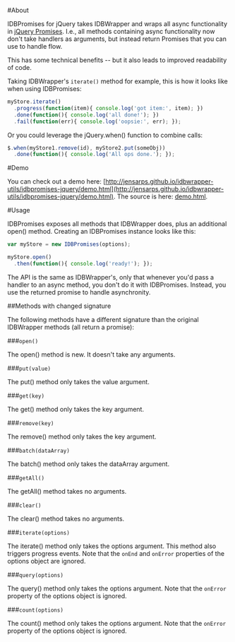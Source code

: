 #About

IDBPromises for jQuery takes IDBWrapper and wraps all async functionality in [jQuery Promises](http://api.jquery.com/category/deferred-object/). I.e., all methods containing async functionality now don't take handlers as arguments, but instead return Promises that you can use to handle flow.

This has some technical benefits -- but it also leads to improved readability of code.

Taking IDBWrapper's `iterate()` method for example, this is how it looks like when using IDBPromises:

```javascript
myStore.iterate()
  .progress(function(item){ console.log('got item:', item); })
  .done(function(){ console.log('all done!'); })
  .fail(function(err){ console.log('oopsie:', err); });
```

Or you could leverage the jQuery.when() function to combine calls:

```javascript
$.when(myStore1.remove(id), myStore2.put(someObj))
  .done(function(){ console.log('All ops done.'); });
```

#Demo

You can check out a demo here: [http://jensarps.github.io/idbwrapper-utils/idbpromises-jquery/demo.html](http://jensarps.github.io/idbwrapper-utils/idbpromises-jquery/demo.html). The source is here: [demo.html](demo.html).


#Usage

IDBPromises exposes all methods that IDBWrapper does, plus an additional open() method. Creating an IDBPromises instance looks like this:

```javascript
var myStore = new IDBPromises(options);

myStore.open()
  .then(function(){ console.log('ready!'); });
```

The API is the same as IDBWrapper's, only that whenever you'd pass a handler to an async method, you don't do it with IDBPromises. Instead, you use the returned promise to handle asynchronity.


##Methods with changed signature

The following methods have a different signature than the original IDBWrapper methods (all return a promise):

###`open()`

The open() method is new. It doesn't take any arguments.

###`put(value)`

The put() method only takes the value argument.

###`get(key)`

The get() method only takes the key argument.

###`remove(key)`

The remove() method only takes the key argument.

###`batch(dataArray)`

The batch() method only takes the dataArray argument.

###`getAll()`

The getAll() method takes no arguments.

###`clear()`

The clear() method takes no arguments.

###`iterate(options)`

The iterate() method only takes the options argument. This method also triggers progress events. Note that the `onEnd` and `onError` properties of the options object are ignored.

###`query(options)`

The query() method only takes the options argument. Note that the `onError` property of the options object is ignored.

###`count(options)`

The count() method only takes the options argument. Note that the `onError` property of the options object is ignored.
